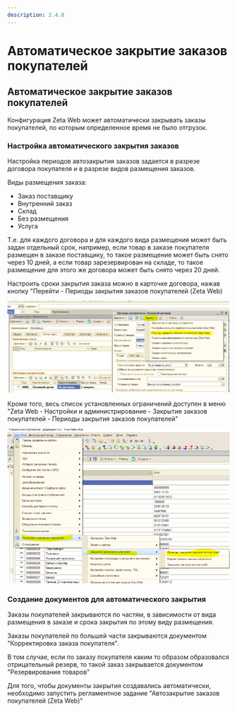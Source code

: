 ```yaml
---
description: 2.4.8
---
```


# Автоматическое закрытие заказов покупателей

## Автоматическое закрытие заказов покупателей

Конфигурация Zeta Web может автоматически закрывать заказы покупателей, по которым определенное время не было отгрузок.

### Настройка автоматического закрытия заказов

Настройка периодов автозакрытия заказов задается в разрезе договора покупателя и в разрезе видов размещения заказов.

Виды размещения заказа:

* Заказ поставщику
* Внутренний заказ
* Склад
* Без размещения
* Услуга

Т.е. для каждого договора и для каждого вида размещения может быть задан отдельный срок, например, если товар в заказе покупателя размещен в заказе поставщику, то такое размещение может быть снято через 10 дней, а если товар зарезервирован на складе, то такое размещение для этого же договора может быть снято через 20 дней.

Настроить сроки закрытия заказа можно в карточке договора, нажав кнопку "Перейти - Периоды закрытия заказов покупателей \(Zeta Web\)

![](../.gitbook/assets/image%20%28144%29.png)

Кроме того, весь список установленных ограничений доступен в меню "Zeta Web - Настройки и администрирование - Закрытие заказов покупателей - Периоды закрытия заказов покупателей"

![](../.gitbook/assets/image%20%28157%29.png)

### Создание документов для автоматического закрытия

Заказы покупателей закрываются по частям, в зависимости от вида размещения в заказе и срока закрытия по этому виду размещения.

Заказы покупателей по большей части закрываются документом "Корректировка заказа покупателя".

В том случае, если по заказу покупателя каким то образом образовался отрицательный резерв, то  такой заказ закрывается документом "Резервирование товаров"

Для того, чтобы документы закрытия создавались автоматически, необходимо запустить регламентное задание "Автозакрытие заказов покупателей \(Zeta Web\)"


